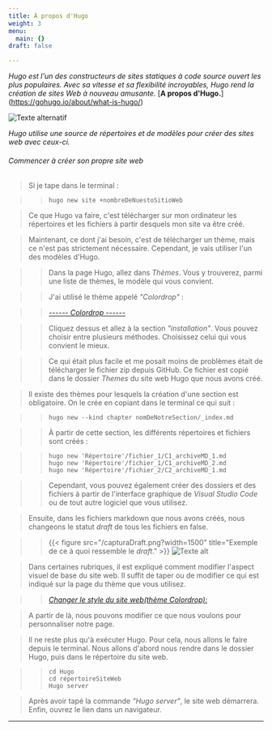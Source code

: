 ```yaml
---
title: À propos d'Hugo
weight: 3
menu:
  main: {}
draft: false

---
```


*Hugo est l'un des constructeurs de sites statiques à code source ouvert les plus populaires.*
*Avec sa vitesse et sa flexibilité incroyables, Hugo rend la création de sites Web à nouveau amusante.*
[**A propos d'Hugo.**] (https://gohugo.io/about/what-is-hugo/)

![Texte alternatif](/Hugo_logo.svg)

*Hugo utilise une source de répertoires et de modèles pour créer des sites web avec ceux-ci.*

###### Commencer à créer son propre site web

>Si je tape dans le terminal :


>>```shell
>>hugo new site +nombreDeNuestoSitioWeb
>>```

>Ce que Hugo va faire, c'est télécharger sur mon ordinateur les répertoires et les fichiers à partir desquels mon site va être créé.

>Maintenant, ce dont j'ai besoin, c'est de télécharger un thème, mais ce n'est pas strictement nécessaire.
>Cependant, je vais utiliser l'un des modèles d'Hugo.

>>Dans la page Hugo, allez dans *Thèmes*. Vous y trouverez, parmi une liste de thèmes, le modèle qui vous convient.

>>J'ai utilisé le thème appelé *"Colordrop"* : 

>>[*------ Colordrop ------*](https://themes.gohugo.io/themes/colordrop/)

>>Cliquez dessus et allez à la section *"installation"*. Vous pouvez choisir entre plusieurs méthodes. Choisissez celui qui vous convient le mieux.

>>Ce qui était plus facile et me posait moins de problèmes était de télécharger le fichier zip depuis GitHub. Ce fichier est copié dans le dossier *Themes* du site web Hugo que nous avons créé.

>Il existe des thèmes pour lesquels la création d'une section est obligatoire. On le crée en copiant dans le terminal ce qui suit :

>>```shell
>>hugo new --kind chapter nomDeNotreSection/_index.md
>>```

>>À partir de cette section, les différents répertoires et fichiers sont créés :

>>```shell
>>hugo new 'Répertoire'/fichier_1/C1_archiveMD_1.md
>>hugo new 'Répertoire'/fichier_1/C1_archiveMD_2.md
>>hugo new 'Répertoire'/fichier_2/C2_archiveMD_1.md
>>```

>>Cependant, vous pouvez également créer des dossiers et des fichiers à partir de l'interface graphique de *Visual Studio Code* ou de tout autre logiciel que vous utilisez.

>Ensuite, dans les fichiers markdown que nous avons créés, nous changeons le statut *draft* de tous les fichiers en false.

>>{{< figure src="/capturaDraft.png?width=1500" title="Exemple de ce à quoi ressemble le *draft*." >}}
>> ![Texte alt](/capturaDraft.png?width=1500)

>Dans certaines rubriques, il est expliqué comment modifier l'aspect visuel de base du site web. Il suffit de taper ou de modifier ce qui est indiqué sur la page du thème que vous utilisez.

>>[*Changer le style du site web(thème Colordrop):*](https://themes.gohugo.io/themes/colordrop/)

>A partir de là, nous pouvons modifier ce que nous voulons pour personnaliser notre page.

>Il ne reste plus qu'à exécuter Hugo. Pour cela, nous allons le faire depuis le terminal. Nous allons d'abord nous rendre dans le dossier Hugo, puis dans le répertoire du site web.

>>```shell
>>cd Hugo
>>cd répertoireSiteWeb
>>Hugo server
>>```

>Après avoir tapé la commande *"Hugo server"*, le site web démarrera. Enfin, ouvrez le lien dans un navigateur.

* * *